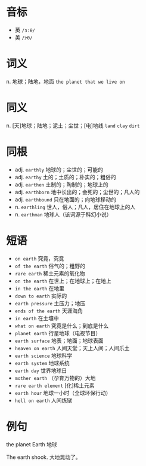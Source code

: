 # 音标

- 英 `/ɜːθ/`
- 美 `/ɝθ/`

# 词义

n. 地球；陆地，地面
`the planet that we live on`

# 同义

n. [天]地球；陆地；泥土；尘世；[电]地线
`land` `clay` `dirt`

# 同根

- adj. `earthly` 地球的；尘世的；可能的
- adj. `earthy` 土的；土质的；朴实的；粗俗的
- adj. `earthen` 土制的；陶制的；地球上的
- adj. `earthborn` 地中长出的；会死的；尘世的；凡人的
- adj. `earthbound` 只在地面的；向地球移动的
- n. `earthling` 世人，俗人；凡人，居住在地球上的人
- n. `earthman` 地球人（该词源于科幻小说）

# 短语

- `on earth` 究竟，究竟
- `of the earth` 俗气的；粗野的
- `rare earth` 稀土元素的氧化物
- `on the earth` 在世上；在地球上；在地上
- `in the earth` 在地里
- `down to earth` 实际的
- `earth pressure` 土压力；地压
- `ends of the earth` 天涯海角
- `in earth` 在土壤中
- `what on earth` 究竟是什么；到底是什么
- `planet earth` 行星地球（电视节目）
- `earth surface` 地表；地面；地球表面
- `heaven on earth` 人间天堂；天上人间；人间乐土
- `earth science` 地球科学
- `earth system` 地球系统
- `earth day` 世界地球日
- `mother earth` （孕育万物的）大地
- `rare earth element` [化]稀土元素
- `earth hour` 地球一小时（全球环保行动）
- `hell on earth` 人间炼狱

# 例句

the planet Earth
地球

The earth shook.
大地晃动了。


